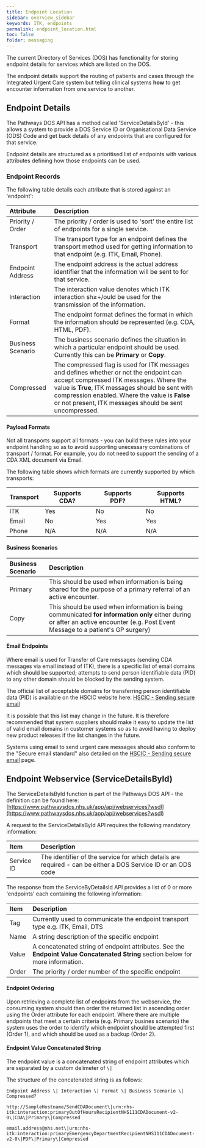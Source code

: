 ```yaml
---
title: Endpoint Location
sidebar: overview_sidebar
keywords: ITK, endpoints
permalink: endpoint_location.html
toc: false
folder: messaging
---
```


The current Directory of Services (DOS) has functionality for storing endpoint details for services which are listed on the DOS.

The endpoint details support the routing of patients and cases through the Integrated Urgent Care system but telling clinical systems **how** to get encounter information from one service to another.



## Endpoint Details

The Pathways DOS API has a method called 'ServiceDetailsById' - this allows a system to provide a DOS Service ID or Organisational Data Service (ODS) Code and get back details of any endpoints that are configured for that service.

Endpoint details are structured as a prioritised list of endpoints with various attributes defining how those endpoints can be used.

### Endpoint Records

The following table details each attribute that is stored against an 'endpoint':

| Attribute         | Description                              |
| :---------------- | :--------------------------------------- |
| Priority / Order  | The priority / order is used to 'sort' the entire list of endpoints for a single service. |
| Transport         | The transport type for an endpoint defines the transport method used for getting information to that endpoint (e.g. ITK, Email, Phone). |
| Endpoint Address  | The endpoint address is the actual address identifier that the information will be sent to for that service. |
| Interaction       | The interaction value denotes which ITK interaction sh≥÷/ould be used for the transmission of the information. |
| Format            | The endpoint format defines the format in which the information should be represented (e.g. CDA, HTML, PDF). |
| Business Scenario | The business scenario defines the situation in which a particular endpoint should be used. Currently this can be **Primary** or **Copy**. |
| Compressed        | The compressed flag is used for ITK messages and defines whether or not the endpoint can accept compressed ITK messages. Where the value is **True**, ITK messages should be sent with compression enabled. Where the value is **False** or not present, ITK messages should be sent uncompressed. |

#### Payload Formats

Not all transports support all formats - you can build these rules into your endpoint handling so as to avoid supporting unecessary combinations of transport / format. For example, you do not need to support the sending of a CDA XML document via Email.

The following table shows which formats are currently supported by which transports:

| Transport | Supports CDA? | Supports PDF? | Supports HTML? |
| --------- | ------------- | ------------- | -------------- |
| ITK       | Yes           | No            | No             |
| Email     | No            | Yes           | Yes            |
| Phone     | N/A           | N/A           | N/A            |



#### Business Scenarios

| Business Scenario | Description                              |
| :---------------- | :--------------------------------------- |
| Primary           | This should be used when information is being shared for the purpose of a primary referral of an active encounter. |
| Copy              | This should be used when information is being communicated **for information only** either during or after an active encounter (e.g. Post Event Message to a patient's GP surgery) |



#### Email Endpoints

Where email is used for Transfer of Care messages (sending CDA messages via email instead of ITK), there is a specific list of email domains which should be supported; attempts to send person identifiable data (PID) to any other domain should be blocked by the sending system.

The official list of acceptable domains for transferring person identifiable data (PID) is available on the HSCIC website here: [HSCIC - Sending secure email](http://systems.hscic.gov.uk/nhsmail/secure)

It is possible that this list may change in the future. It is therefore recommended that system suppliers should make it easy to update the list of valid email domains in customer systems so as to avoid having to deploy new product releases if the list changes in the future.

Systems using email to send urgent care messages should also conform to the "Secure email standard" also detailed on the [HSCIC - Sending secure email](http://systems.hscic.gov.uk/nhsmail/secure) page.



## Endpoint Webservice (ServiceDetailsById)

The ServiceDetailsById function is part of the Pathways DOS API - the definition can be found here: [https://www.pathwaysdos.nhs.uk/app/api/webservices?wsdl](https://www.pathwaysdos.nhs.uk/app/api/webservices?wsdl)



A request to the ServiceDetailsById API requires the following mandatory information:

| Item       | Description                              |
| :--------- | :--------------------------------------- |
| Service ID | The identifier of the service for which details are required - can be either a DOS Service ID or an ODS code |



The response from the ServiceByDetailsId API provides a list of 0 or more 'endpoints' each containing the following information:

| Item  | Description                              |
| :---- | :--------------------------------------- |
| Tag   | Currently used to communicate the endpoint transport type e.g. ITK, Email, DTS |
| Name  | A string description of the specific endpoint |
| Value | A concatenated string of endpoint attributes. See the **Endpoint Value Concatenated String** section below for more information. |
| Order | The priority / order number of the specific endpoint |



#### Endpoint Ordering

Upon retrieving a complete list of endpoints from the webservice, the consuming system should then order the returned list in ascending order using the Order attribute for each endpoint. Where there are multiple endpoints that meet a certain criteria (e.g. Primary busines scenario) the system uses the order to identify which endpoint should be attempted first (Order 1), and which should be used as a backup (Order 2).



#### Endpoint Value Concatenated String

The endpoint value is a concatenated string of endpoint attributes which are separated by a custom delimeter of `\|`

The structure of the concatenated string is as follows:

```
Endpoint Address \| Interaction \| Format \| Business Scenario \| Compressed?

http://SampleHostname/SendCDADocument\|urn:nhs-itk:interaction:primaryOutOfHoursRecipientNHS111CDADocument-v2-0\|CDA\|Primary\|Compressed

email.address@nhs.net\|urn:nhs-itk:interaction:primaryEmergencyDepartmentRecipientNHS111CDADocument-v2-0\|PDF\|Primary\|Compressed
```
